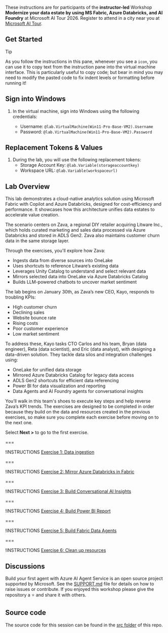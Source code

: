 These instructions are for participants of the **instructor-led** Workshop **Modernize your data estate by using MS Fabric, Azure Databricks, and AI Foundry** at Microsoft AI Tour 2026.  Register to attend in a city near you at [Microsoft AI Tour](https://aitour.microsoft.com/).

## Get Started

> [!TIP]
> As you follow the instructions in this pane, whenever you see a `icon`, you can use it to copy text from the instruction pane into the virtual machine interface. This is particularly useful to copy code; but bear in mind you may need to modify the pasted code to fix indent levels or formatting before running it!

## Sign into Windows

1. In the virtual machine, sign into Windows using the following credentials:

   - Username: `@lab.VirtualMachine(Win11-Pro-Base-VM2).Username`
   - Password: `@lab.VirtualMachine(Win11-Pro-Base-VM2).Password`

## Replacement Tokens & Values

1. During the lab, you will use the following replacement tokens:
   - Storage Account Key: `@lab.Variable(storageaccountkey)`
   - Workspace URL: `@lab.Variable(workspaceurl)`

## Lab Overview

This lab demonstrates a cloud-native analytics solution using Microsoft Fabric with Copilot and Azure Databricks, designed for cost-efficiency and performance. It showcases how this architecture unifies data estates to accelerate value creation.

The scenario centers on Zava, a regional DIY retailer acquiring Litware Inc., which holds curated marketing and sales data processed via Azure Databricks and stored in ADLS Gen2. Zava also maintains customer churn data in the same storage layer.

Through the exercises, you'll explore how Zava:

- Ingests data from diverse sources into OneLake
- Uses shortcuts to reference Litware’s existing data
- Leverages Unity Catalog to understand and select relevant data
- Mirrors selected data into OneLake via Azure Databricks Catalog
- Builds LLM-powered chatbots to uncover market sentiment

The lab begins on January 30th, as Zava’s new CEO, Kayo, responds to troubling KPIs:

- High customer churn
- Declining sales
- Website bounce rate
- Rising costs
- Poor customer experience
- Low market sentiment

To address these, Kayo tasks CTO Carlos and his team, Bryan (data engineer), Reta (data scientist), and Eric (data analyst), with designing a data-driven solution. They tackle data silos and integration challenges using:

- OneLake for unified data storage
- Mirrored Azure Databricks Catalog for legacy data access
- ADLS Gen2 shortcuts for efficient data referencing
- Power BI for data visualization and reporting
- Data Agents and AI Foundry agents for conversational insights

You’ll walk in this team's shoes to execute key steps and help reverse Zava’s KPI trends. The exercises are designed to be completed in order because they build on the data and resources created in the previous exercises, so make sure you complete each exercise before moving on to the next one.

Select **Next >** to go to the first exercise.

===

!INSTRUCTIONS [Exercise 1: Data ingestion](https://raw.githubusercontent.com/microsoft/aitour26-WRK560-modernize-your-data-estate-ms-fabric-azure-databricks-and-ai-foundry/main/lab/instructions/tutorial-1-ingest-data.md)

===

!INSTRUCTIONS [Exercise 2: Mirror Azure Databricks in Fabric](https://raw.githubusercontent.com/microsoft/aitour26-WRK560-modernize-your-data-estate-ms-fabric-azure-databricks-and-ai-foundry/main/lab/instructions/tutorial-2-dlt-pipeline-with-azure-databricks.md)

===

!INSTRUCTIONS [Exercise 3: Build Conversational AI Insights](https://raw.githubusercontent.com/microsoft/aitour26-WRK560-modernize-your-data-estate-ms-fabric-azure-databricks-and-ai-foundry/main/lab/instructions/tutorial-3-power-bi-report.md)

===

!INSTRUCTIONS [Exercise 4: Build Power BI Report](https://raw.githubusercontent.com/microsoft/aitour26-WRK560-modernize-your-data-estate-ms-fabric-azure-databricks-and-ai-foundry/main/lab/instructions/tutorial-4-mirror-azure-databricks.md)

===

!INSTRUCTIONS [Exercise 5: Build Fabric Data Agents](https://raw.githubusercontent.com/microsoft/aitour26-WRK560-modernize-your-data-estate-ms-fabric-azure-databricks-and-ai-foundry/main/lab/instructions/tutorial-5-build-fabric-data-agents.md)

===

!INSTRUCTIONS [Exercise 6: Clean up resources](https://raw.githubusercontent.com/microsoft/aitour26-WRK560-modernize-your-data-estate-ms-fabric-azure-databricks-and-ai-foundry/main/lab/instructions/tutorial-6-clean-up-resources.md)

## Discussions

Build your first agent with Azure AI Agent Service is an open source project supported by Microsoft. See the [SUPPORT.md](../SUPPORT.md) file for details on how to raise issues or contribute. If you enjoyed this workshop please give the repository a ⭐ and share it with others.

## Source code

The source code for this session can be found in the [src folder](../src) of this repo.
